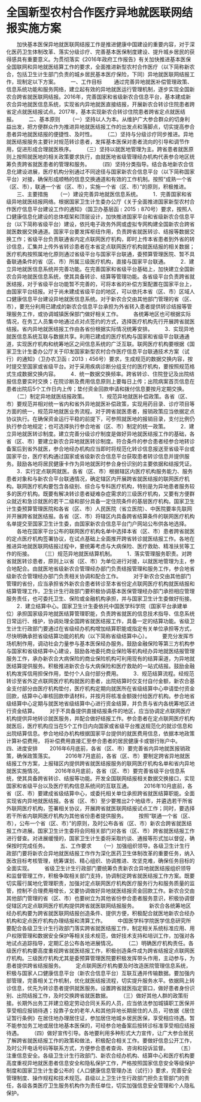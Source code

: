 ---
---


<FONT style="FONT-FAMILY: 宋体; FONT-SIZE: 22pt">**全国新型农村合作医疗异地就医联网结报实施方案**</FONT>

　　加快基本医保异地就医联网结报工作是推进健康中国建设的重要内容，对于深化医药卫生体制改革、落实分级诊疗、完善基本医保制度建设、提升城乡居民的获得感具有重要意义。为贯彻落实《2016年政府工作报告》有关加快推进基本医保全国联网和异地就医结算工作的要求，全面推进新型农村合作医疗（以下简称新农合，包括卫生计生部门负责的城乡居民基本医疗保险，下同）异地就医联网结报工作，现制定以下方案。 
　　<FONT style="FONT-FAMILY: 黑体">一、工作目标</FONT> 
　　通过完善异地就医补偿管理政策、信息系统功能和服务网络，建立起有效的异地就医运行管理机制，逐步实现全国新农合跨省就医联网结报。2016年，完善国家和省级新农合信息平台，基本建成新农合异地就医信息系统，实现省内异地就医直接结报，开展新农合转诊住院患者跨省定点就医结报试点。2017年，基本实现新农合转诊住院患者跨省定点就医结报。 
　　<FONT style="FONT-FAMILY: 黑体">二、基本原则</FONT> 
　　<FONT style="FONT-FAMILY: 楷体_GB2312">（一）坚持以人为本。</FONT>从维护广大参合群众的切身利益出发，把方便群众作为推进异地就医结报工作的出发点和落脚点，切实提高参合患者异地就医结报的便捷性、及时性。 
　　<FONT style="FONT-FAMILY: 楷体_GB2312">（二）坚持与分级诊疗同步推进。</FONT>异地就医结报服务主要针对规范转诊患者，发挥基本医保对患者流向的引导和调节作用，促进形成合理就医秩序。 
　　<FONT style="FONT-FAMILY: 楷体_GB2312">（三）坚持以就医地管理为主。</FONT>跨省患者就医原则上按照就医地的相关政策要求执行，由就医地省级管理经办机构代表参合地区统筹负责跨省就医患者的管理和服务。 
　　<FONT style="FONT-FAMILY: 楷体_GB2312">（四）坚持分类指导。</FONT>结合各地新农合信息化建设进展，医疗机构分别通过不同途径与国家新农合信息平台（以下简称国家平台）对接，确保形成顺畅的信息交换通道和有效的工作机制。按照“成熟一个省（区、市），联通一个省（区、市），实施一个省（区、市）”的原则，积极推进。 
　　<FONT style="FONT-FAMILY: 黑体">三、主要措施 
</FONT>　　<FONT style="FONT-FAMILY: 楷体_GB2312">（一）建设完善异地就医信息系统。</FONT> 
　　1．完善国家和省级异地就医结报网络。根据国家卫生计生委办公厅《关于全面推进国家新型农村合作医疗信息平台建设工作的通知》（国卫办基层函﹝2015﹞870号）要求，按照人口健康信息化建设的总体框架和顶层设计，加快推进国家平台和省级新农合信息平台（以下简称省级平台）建设，依托电子政务外网或虚拟专网构建全国新农合跨省就医数据交换通道。国家平台要发挥枢纽作用，负责跨省就医转诊、结报等数据交换工作；省级平台负责联通省内定点联网医疗机构，即时上传本省患者到外省的转诊信息，汇集并上传外省转诊患者在本省定点联网医疗机构就医结报的相关数据；医疗机构按照属地化原则通过省级平台与国家平台联通，委预算管理医院、暂不具备联通条件的省（区、市）所属三级医疗机构，直接与国家平台联通。 
　　2．建立异地就医信息系统并完善功能。在完善国家和省级平台基础上，加快建立全国新农合异地就医信息系统，使其具备转诊、结算等管理功能。各省级平台负责跨省就医结报，对于省级平台功能暂不完善的，可将本省的补偿方案配置在国家平台上，由国家平台结报。对于尚未建成省级平台的地区，可以依托本省（区、市）区域人口健康信息平台建设异地就医信息系统。对于新农合交由其他部门管理的省（区、市），要充分利用已建成的新农合信息平台承担为外省转入患者提供转诊结报等管理服务工作，或协调城镇医保部门做好相关工作。 
　　各统筹地区也可根据实际情况，在务工人员集中地通过点对点签约的方式，选择医疗机构先行开展跨省就医结报。省内异地就医结报工作由各省份根据实际情况统筹安排。 
　　3．实现异地就医信息系统互联与数据共享。利用已建成的医疗机构与国家和省级平台联通通道，实现医疗机构和统筹地区之间信息系统的广泛互联。联网医疗机构要根据《国家卫生计生委办公厅关于印发国家新型农村合作医疗信息平台联通技术方案（试行）的通知》（卫办农卫函﹝2013﹞456号）要求，生成规范的数据交换内容，按时提交至国家或省级平台。对于采用疾病诊断分组支付的医疗机构，要按照规范格式生成数据交换内容。 
　　4．统一数据交换频率。跨省转诊、住院登记及出院结报信息要实时交换；在院诊断及费用信息原则上要每日上传；出院病案首页信息在患者出院后5个工作日内上传；垫付资金回款申请和拨付信息要按月定期交换。 
　　<FONT style="FONT-FAMILY: 楷体_GB2312">（二）制定异地就医结报政策</FONT>。 
　　1．规范异地就医补偿政策。各省（区、市）要规范并相对统一省内和省外异地就医补偿政策，实现用药目录、诊疗项目等方面的统一，规范异地就医业务流程。对于跨省就医患者，报销政策应当依据定点协议执行。在确保资金运行平稳的前提下，可参照就医地的报销目录，支付比例仍执行参合地规定；也可选择执行参合地省（区、市）制定的统一政策。 
　　2．建立异地就医转诊制度。建立完善分级诊疗制度是做好异地就医结报工作的基础，各省（区、市）要建立新农合异地就医转诊制度。符合条件的参合患者经参合地转诊备案后到省外就医，参合地经办机构应当即时将规范化转诊信息报送至省级平台或国家平台，医疗机构通过国家或省级新农合信息平台获取患者转诊信息并提供服务。鼓励各地将居民健康卡作为异地就医时参合身份识别的主要依据和结报凭证。 
　　3．实行定点联网就医。各省（区、市）根据辖区内医疗机构服务能力、服务患者对象和与新农合平台联通情况，确定辖区内开展跨省就医结报的联网医疗机构。联网医疗机构要包含各级别、综合与专科医疗机构，特别是为异地患者服务较多的医疗机构。既要有解决转诊患者疑难杂症需求的三级医疗机构，又要有方便群众就近和急诊就医的若干二级和部分具备一定住院条件的基层医疗机构。国家卫生计生委预算管理医院和各省（区、市）人民医院（省立医院）、中医院要率先联网并开展跨省就医结报。各省（区、市）将辖区内具备跨省结算条件的联网医疗机构名单提交至国家卫生计生委，由国家新农合信息平台门户网站公布供各地选择。 
　　各地在国家平台公布的联网医疗机构名单中选择本省（区、市）患者跨省就医的定点医疗机构签署协议，在试点基础上全面推开跨省转诊就医结报工作。各地在推进异地就医联网结报过程中，要统筹考虑与大病保险、医疗救助、精准扶贫等工作的衔接。 
　　<FONT style="FONT-FAMILY: 楷体_GB2312">（三）规范异地就医结算机制。</FONT> 
　　1．落实管理服务职责。对跨省就医转诊患者，原则上以省（区、市）为单位进行对接，以就医地管理为主，参合地配合。由就医地省级新农合管理经办部门负责结报管理和服务工作，参合地省级新农合管理经办部门负责相关协调和配合工作。 
　　对于新农合交由其他部门管理的省份，应当承担省外新农合患者转诊至本省份定点联网医疗机构就医结报和结算管理工作，卫生计生行政部门要积极协调基本医保管理经办部门承担相应管理服务责任，也可委托卫生、保险或金融机构承担，并与国家卫生计生委做好衔接。 
　　2．建立结算中心。国家卫生计生委依托中国医学科学院（国家平台承建单位）承担国家级异地就医结算管理职能，负责跨省就医的信息技术指导、信息系统日常运行、维护，协调处理全国跨省就医结报工作，具备一定的结算功能。省级卫生计生行政部门要通过在省级经办机构增加结算职能或指定有关单位承担等方式，尽快明确承担省级结算功能的机构（以下简称省级结算中心）。 
　　要充分发挥市场机制作用，调动社会力量参与基本医保经办服务。鼓励金融保险等第三方机构参与国家和省级结算中心建设，鼓励各地委托商业保险等机构经办异地就医结报管理服务工作，承办新农合大病保险的商业保险机构可利用现有的结算渠道，为异地就医结算提供服务。积极推进新农合与大病保险和医疗救助的一站式结报。鼓励金融机构发挥信用担保作用，垫付个人自付部分费用。 
　　3．规范结算流程。经规范转诊至省外定点联网医疗机构就医的患者，出院结算时仅支付自付金额，新农合基金支付部分由医疗机构垫付，医疗机构定期向就医所在省级结算中心申请垫付资金回款，结算中心审核回款申请材料，并按月将核准金额拨付给医疗机构。参合地省级结算中心定期与就医地省级结算中心进行资金结算，并负责与省内各统筹地区进行资金结算。 
　　对于不具备提供直接结报条件的地区，应当协调定点联网医疗机构提供异地转诊就医服务，并配合做好结报工作。参合患者在定点联网医疗机构就医后，医疗机构应当在5个工作日内向国家或省级平台推送规范化的就诊信息和出院结算信息。参合地经办机构根据国家平台提供的就医费用信息，依据本地政策计算补偿费用，
将补偿费用直接汇至参合患者的居民健康卡或银行账户中。 
　　<FONT style="FONT-FAMILY: 黑体">四、进度安排</FONT> 
　　2016年6月底前，各省（区、市）要完善省内异地就医报销政策，确保政策落实。 
　　2016年7月底前，各省（区、市）要制定跨省异地就医结报工作方案，上报辖区内提供跨省就医结报服务的联网医疗机构名单和省内异地就医实施情况。 
　　2016年8月底前，各省（区、市）要完善省级平台信息系统，使其具备跨省转诊、结报等功能。开发全国联网结报相关数据交换接口，实现国家和省级平台以及医疗机构信息系统间的互联互通。 
　　2016年10月底前，各省（区、市）要建成省级结算中心，或委托相关单位承担跨省就医结算职能。全面实现省内异地就医结报。各省（区、市）至少要推出2个地级市，并遴选若干所省外联网医疗机构，签署相关协议，开展跨省就医联网结报试点工作；同时，要选择若干所省内联网医疗机构为其他省份患者提供服务。 
　　按照“联通一个省（区、市），公布一个省（区、市）”的原则，及时公布各省（区、市）新农合跨省就医结报工作进展。国家卫生计生委将会同相关部门对各省（区、市）跨省就医结报工作进行督查。对进展缓慢的，国家卫生计生委将采取约谈、通报等形式加以督促，确保按时完成任务。 
　　<FONT style="FONT-FAMILY: 黑体">五、工作要求</FONT> 
　　<FONT style="FONT-FAMILY: 楷体_GB2312">（一）加强组织领导</FONT>。各级卫生计生行政部门要将新农合异地就医结报工作作为深化医药卫生体制改革的重要任务，纳入医改目标考核管理，统筹谋划、精心组织、协调推进、攻坚克难，确保任务目标的全面实现。 
　　省级卫生计生行政部门要统筹负责新农合异地就医结报组织领导和监督管理工作，积极争取相关部门支持，协调制定跨省就医结报工作方案。既要切实履行属地化管理职责，加强对定点联网医疗机构医疗服务行为和服务质量的监管，控制不合理费用增长，又要协调做好异地就医结报资金回款工作。新农合交由其他部门管理的省（区、市）也要树立为其他省份参合患者服务意识，积极协调督促辖区内定点联网医疗机构提供跨省就医联网结报服务。 
　　新农合各统筹地区经办机构要为跨省就医联网结报创造条件、提供方便，积极配合就医地新农合经办机构和定点医疗机构办理结报和清算工作。 
　　中国医学科学院医学信息研究所要配合各级卫生计生行政部门落实跨省就医结报工作，制定相关系统标准应用、用户权限管理和数据安全保护等相关技术规范，做好技术支持和培训工作，加强对各地试点追踪指导，定期汇总公布各地进展情况。 
　　<FONT style="FONT-FAMILY: 楷体_GB2312">（二）明确医疗机构责任</FONT>。各级医疗机构要高度重视跨省就医结报工作，积极创造条件成为跨省结报定点联网医疗机构。三级医疗机构尤其是委预算管理医院要积极发挥带头作用，主动参与，为患者提供跨省结报服务。 
　　定点联网医疗机构要及时改造医院管理信息系统，积极与国家人口健康信息平台（新农合信息平台）互联互通并传输数据。要加强内部管理，完善相关工作机制，优化就医结报流程，切实提升服务水平。依据网上转诊信息，优先为转诊患者提供就医服务。设置跨省就医指定窗口，做好患者身份识别、出院结报工作，及时交换跨省就医数据。 
　　<FONT style="FONT-FAMILY: 楷体_GB2312">（三）做好其他人群的政策衔接</FONT>。长期外出务工并建立稳定劳动合同关系的人员，应当依法参加城镇职工医保并享受相应报销待遇；投靠子女的老年人和其他异地长期居住的人员，可依据《居住证暂行条例》在居住地办理居住证，参加居住地城乡居民医保，享受相应待遇。暂不能参加务工地或居住地基本医保的，可经参合地备案后按转诊标准享受相应结报待遇。 
　　<FONT style="FONT-FAMILY: 楷体_GB2312">（四）做好宣传引导</FONT>。各地要利用多种形式大力宣传，让广大参合居民了解跨省就医结报工作的政策和做法，积极配合相关工作。要做好信息公开工作，及时公开电话号码等联系方式，方便参合患者查询、咨询和投诉监督。 
　　<FONT style="FONT-FAMILY: 楷体_GB2312">（五）注重信息安全。</FONT>各级卫生计生行政部门、新农合经办机构、结算中心和医疗机构要高度重视异地就医患者信息安全和隐私保护工作，严格按照国家信息安全等级保护制度和国家卫生计生委公布的《人口健康信息管理办法（试行）》要求，完善安全管理制度、操作规程和技术规范。县级以上卫生计生行政部门担负主管部门的责任，各级各类医疗卫生服务机构作为责任单位，切实加强信息安全管理和个人隐私保护。 
